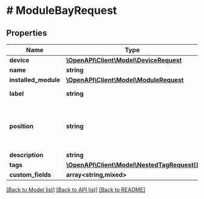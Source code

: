 # # ModuleBayRequest

## Properties

Name | Type | Description | Notes
------------ | ------------- | ------------- | -------------
**device** | [**\OpenAPI\Client\Model\DeviceRequest**](DeviceRequest.md) |  |
**name** | **string** |  |
**installed_module** | [**\OpenAPI\Client\Model\ModuleRequest**](ModuleRequest.md) |  | [optional]
**label** | **string** | Physical label | [optional]
**position** | **string** | Identifier to reference when renaming installed components | [optional]
**description** | **string** |  | [optional]
**tags** | [**\OpenAPI\Client\Model\NestedTagRequest[]**](NestedTagRequest.md) |  | [optional]
**custom_fields** | **array<string,mixed>** |  | [optional]

[[Back to Model list]](../../README.md#models) [[Back to API list]](../../README.md#endpoints) [[Back to README]](../../README.md)
